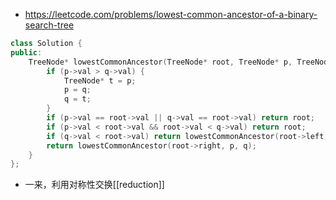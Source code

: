 - https://leetcode.com/problems/lowest-common-ancestor-of-a-binary-search-tree
```cpp
class Solution {
public:
    TreeNode* lowestCommonAncestor(TreeNode* root, TreeNode* p, TreeNode* q) {
        if (p->val > q->val) {
            TreeNode* t = p;
            p = q;
            q = t;
        }
        if (p->val == root->val || q->val == root->val) return root;
        if (p->val < root->val && root->val < q->val) return root;
        if (q->val < root->val) return lowestCommonAncestor(root->left, p, q);
        return lowestCommonAncestor(root->right, p, q);
    }
};
```
- 一来，利用对称性交换[[reduction]]